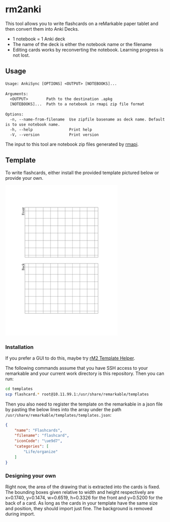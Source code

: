 # rm2anki

This tool allows you to write flashcards on a reMarkable paper tablet and then convert them into Anki Decks.

* 1 notebook = 1 Anki deck
* The name of the deck is either the notebook name or the filename
* Editing cards works by reconverting the notebook. Learning progress is not lost.


## Usage

```
Usage: AnkiSync [OPTIONS] <OUTPUT> [NOTEBOOKS]...

Arguments:
  <OUTPUT>        Path to the destination .apkg
  [NOTEBOOKS]...  Path to a notebook in rmapi zip file format

Options:
  -n, --name-from-filename  Use zipfile basename as deck name. Default is to use notebook name.
  -h, --help                Print help
  -V, --version             Print version
```

The input to this tool are notebook zip files generated by [rmapi](https://github.com/juruen/rmapi).

## Template
To write flashcards, either install the provided template pictured below or provide your own.

<img src="template/flashcard.png" style="width: 40ch;">

### Installation

If you prefer a GUI to do this, maybe try [rM2 Template Helper](https://www.freeremarkabletools.com/).

The following commands assume that you have SSH access to your remarkable and your current work directory is this repository.
Then you can run:

```sh
cd templates
scp flashcard.* root@10.11.99.1:/usr/share/remarkable/templates
```

Then you also need to register the template on the remarkable in a json file by pasting the below lines into the array under the path `/usr/share/remarkable/templates/templates.json`:

```json
{
    "name": "Flashcards",
    "filename": "flashcard",
    "iconCode": "\ue9d7",
    "categories": [
        "Life/organize"
    ]
}
```

### Designing your own

Right now, the area of the drawing that is extracted into the cards is fixed.
The bounding boxes given relative to width and height respectively are x=0.1740, y=0.1474, w=0.6519, h=0.3326 for the front and y=0.5200 for the back of a card.
As long as the cards in your template have the same size and position, they should import just fine.
The background is removed during import.
